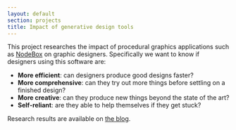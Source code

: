 ```yaml
---
layout: default
section: projects
title: Impact of generative design tools
---
```

This project researches the impact of procedural graphics applications such as [NodeBox][] on graphic designers. Specifically we want to know if designers using this software are:

* **More efficient**: can designers produce good designs faster?
* **More comprehensive**: can they try out more things before settling on a finished design?
* **More creative**: can they produce new things beyond the state of the art?
* **Self-reliant**: are they able to help themselves if they get stuck?

Research results are available on [the blog][enigmeta].

[nodebox]: http://nodebox.net/
[enigmeta]: http://www.enigmeta.com/